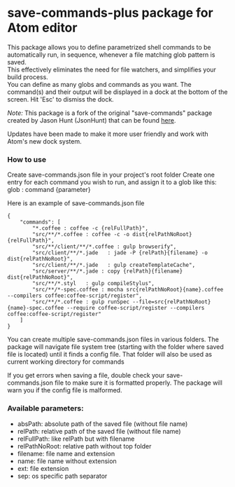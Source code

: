 # save-commands-plus package for Atom editor

This package allows you to define parametrized shell commands
to be automatically run, in sequence, whenever a file matching glob pattern is saved.  
This effectively eliminates the need for file watchers, and simplifies your build process.  
You can define as many globs and commands as you want.
The command(s) and their output will be displayed in a dock at the bottom of the screen. Hit 'Esc' to dismiss the dock.  

*Note:* This package is a fork of the original "save-commands" package created by Jason Hunt (JsonHunt) that can be found [here](https://github.com/JsonHunt/save-commands).

Updates have been made to make it more user friendly and work with Atom's new dock system.

### How to use

Create save-commands.json file in your project's root folder
Create one entry for each command you wish to run, and assign it to a glob like this:  
glob : command {parameter}

Here is an example of save-commands.json file
```
{
	"commands": [
		"*.coffee : coffee -c {relFullPath}",
		"src/**/*.coffee : coffee -c -o dist{relPathNoRoot} {relFullPath}",
		"src/**/client/**/*.coffee : gulp browserify",
		"src/client/**/*.jade   : jade -P {relPath}{filename} -o dist{relPathNoRoot}",
		"src/client/**/*.jade   : gulp createTemplateCache",
		"src/server/**/*.jade : copy {relPath}{filename} dist{relPathNoRoot}",
		"src/**/*.styl   : gulp compileStylus",
		"src/**/*-spec.coffee : mocha src{relPathNoRoot}{name}.coffee --compilers coffee:coffee-script/register",
		"src/**/*.coffee : gulp runSpec --file=src{relPathNoRoot}{name}-spec.coffee --require coffee-script/register --compilers coffee:coffee-script/register"
	]
}
```
You can create multiple save-commands.json files in various folders. The package will navigate file system tree
(starting with the folder where saved file is located) until it finds a config file. That folder will also
be used as current working directory for commands

If you get errors when saving a file, double check your save-commands.json file to make sure it is formatted properly. The package will warn you if the config file is malformed.

### Available parameters:  
- absPath: absolute path of the saved file (without file name)  
- relPath: relative path of the saved file (without file name)  
- relFullPath: like relPath but with filename
- relPathNoRoot: relative path without top folder  
- filename: file name and extension  
- name: file name without extension  
- ext: file extension  
- sep: os specific path separator
